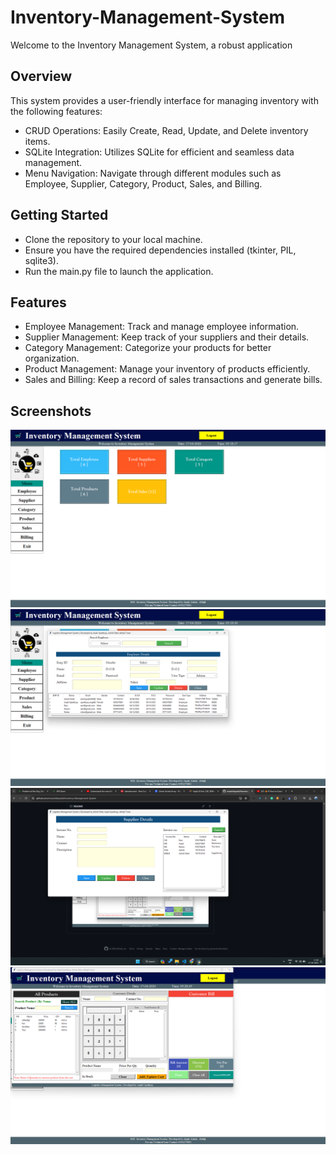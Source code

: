 # Inventory-Management-System



Welcome to the Inventory Management System, a robust application

## Overview
This system provides a user-friendly interface for managing inventory with the following features:

* CRUD Operations: Easily Create, Read, Update, and Delete inventory items.
* SQLite Integration: Utilizes SQLite for efficient and seamless data management.
* Menu Navigation: Navigate through different modules such as Employee, Supplier, Category, Product, Sales, and Billing.


## Getting Started
* Clone the repository to your local machine.
* Ensure you have the required dependencies installed (tkinter, PIL, sqlite3).
* Run the main.py file to launch the application.


## Features
* Employee Management: Track and manage employee information.
* Supplier Management: Keep track of your suppliers and their details.
* Category Management: Categorize your products for better organization.
* Product Management: Manage your inventory of products efficiently.
* Sales and Billing: Keep a record of sales transactions and generate bills.
## Screenshots
![Dashboard](screenshots/image.png)
![Employee details](screenshots/image-1.png)
![supplier details](screenshots/image-2.png)
![Billing](screenshots/image-3.png) 

